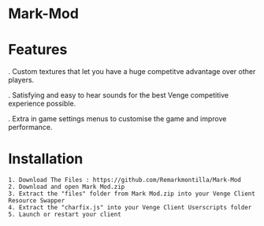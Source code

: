 # Mark-Mod

# Features

 . Custom textures that let you have a huge competitve advantage over other players.

 . Satisfying and easy to hear sounds for the best Venge competitive experience possible.

 . Extra in game settings menus to customise the game and improve performance.

# Installation

    1. Download The Files : https://github.com/Remarkmontilla/Mark-Mod
    2. Download and open Mark Mod.zip
    3. Extract the "files" folder from Mark Mod.zip into your Venge Client Resource Swapper
    4. Extract the "charfix.js" into your Venge Client Userscripts folder
    5. Launch or restart your client
